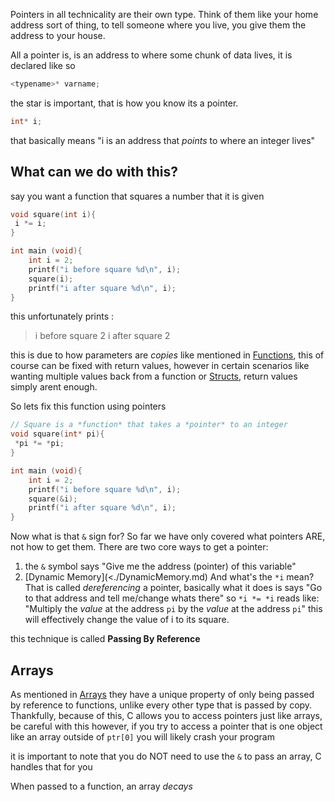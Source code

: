 Pointers in all technicality are their own type. Think of them like your home address sort of thing, to tell someone where you live, you give them the address to your house.

All a pointer is, is an address to where some chunk of data lives, it is declared like so

```c
<typename>* varname;
```
the star is important, that is how you know its a pointer.
```c
int* i;
```
that basically means "i is an address that *points* to where an integer lives" 

## What can we do with this?

say you want a function that squares a number that it is given

```c
void square(int i){
 i *= i;
}

int main (void){
	int i = 2;
	printf("i before square %d\n", i);
	square(i);
	printf("i after square %d\n", i);
}
```

this unfortunately prints :
> i before square 2
> i after square 2

this is due to how parameters are *copies* like mentioned in [Functions](<./Functions.md>), this of course can be fixed with return values, however in certain scenarios like wanting multiple values back from a function or [Structs](<./Structs.md>), return values simply arent enough.

So lets fix this function using pointers

```c
// Square is a *function* that takes a *pointer* to an integer
void square(int* pi){
 *pi *= *pi;
}

int main (void){
	int i = 2;
	printf("i before square %d\n", i);
	square(&i);
	printf("i after square %d\n", i);
}
```

Now what is that `&` sign for? So far we have only covered what pointers ARE, not how to get them. There are two core ways to get a pointer:
1. the `&` symbol says "Give me the address (pointer) of this variable" 
2. [Dynamic Memory](<./DynamicMemory.md) 
And what's the `*i` mean? That is called *dereferencing* a pointer, basically what it does is says "Go to that address and tell me/change whats there" so `*i *= *i` reads like: "Multiply the *value* at the address `pi` by the *value* at the address `pi`" this will effectively change the value of i to its square.

this technique is called **Passing By Reference**

## Arrays
As mentioned in [Arrays](<./Arrays.md>) they have a unique property of only being passed by reference to functions, unlike every other type that is passed by copy. Thankfully, because of this, C allows you to access pointers just like arrays, be careful with this however, if you try to access a pointer that is one object like an array outside of `ptr[0]` you will likely crash your program

it is important to note that you do NOT need to use the `&` to pass an array, C handles that for you

When passed to a function, an array *decays* 
